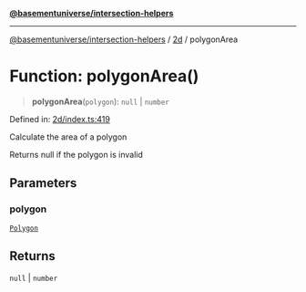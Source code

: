 [**@basementuniverse/intersection-helpers**](../../README.md)

***

[@basementuniverse/intersection-helpers](../../README.md) / [2d](../README.md) / polygonArea

# Function: polygonArea()

> **polygonArea**(`polygon`): `null` \| `number`

Defined in: [2d/index.ts:419](https://github.com/basementuniverse/intersection-helpers/blob/98a1762f467a7b92d986d7a09e3582c961f718d2/src/2d/index.ts#L419)

Calculate the area of a polygon

Returns null if the polygon is invalid

## Parameters

### polygon

[`Polygon`](../types/type-aliases/Polygon.md)

## Returns

`null` \| `number`
